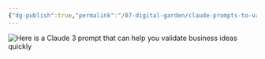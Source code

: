 ```yaml
---
{"dg-publish":true,"permalink":"/07-digital-garden/claude-prompts-to-validate-business-ideas/","tags":["AI"],"updated":"2025-04-06T14:35:29.506-07:00"}
---
```



![Here is a Claude 3 prompt that can help you validate business ideas quickly](https://twitter.com/mattshumer_/status/1765822278351143113)
